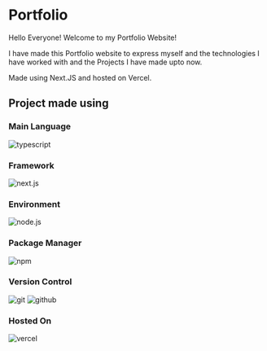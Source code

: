 # Portfolio

Hello Everyone! Welcome to my Portfolio Website!

I have made this Portfolio website to express myself and the technologies I have worked with and the Projects I have made upto now.

Made using Next.JS and hosted on Vercel.

## Project made using
### Main Language
![typescript](https://img.shields.io/badge/typescript-000?style=for-the-badge&logo=typescript)
### Framework
![next.js](https://img.shields.io/badge/next.js-000?style=for-the-badge&logo=next.js)
### Environment
![node.js](https://img.shields.io/badge/node.js-000?style=for-the-badge&logo=node.js)
### Package Manager
![npm](https://img.shields.io/badge/npm-000?style=for-the-badge&logo=npm)
### Version Control
![git](https://img.shields.io/badge/git-000?style=for-the-badge&logo=git)
![github](https://img.shields.io/badge/github-000?style=for-the-badge&logo=github)
### Hosted On
![vercel](https://img.shields.io/badge/vercel-000?style=for-the-badge&logo=vercel)